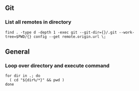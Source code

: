 ## Git
### List all remotes in directory
```
find . -type d -depth 1 -exec git --git-dir={}/.git --work-tree=$PWD/{} config --get remote.origin.url \;
```

## General
### Loop over directory and execute command
```
for dir in .; do
  ( cd "${dir%/*}" && pwd )
done
```
<!--stackedit_data:
eyJoaXN0b3J5IjpbMjAxNDExNzIzMywxMzExNDMyNDY1XX0=
-->